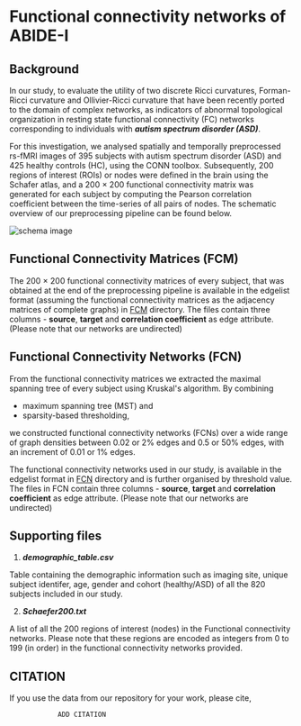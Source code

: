 # Functional connectivity networks of ABIDE-I

## Background

In our study, to evaluate the utility of two discrete Ricci curvatures, Forman-Ricci curvature and Ollivier-Ricci curvature that have been recently ported to the domain of complex networks, as indicators of abnormal topological organization in resting state functional connectivity (FC) networks corresponding to individuals with **_autism spectrum disorder (ASD)_**. 

For this investigation, we analysed spatially and temporally preprocessed rs-fMRI images of 395 subjects with autism spectrum disorder (ASD) and 425 healthy controls (HC), using the CONN toolbox. Subsequently, 200 regions of interest (ROIs) or nodes were defined in the brain using the Schafer atlas, and a 200 × 200 functional connectivity matrix was generated for each subject by computing the Pearson correlation coefficient between the time-series of all pairs of nodes. The schematic overview of our preprocessing pipeline can be found below.



![schema image](https://github.com/asamallab/RicciCurvature-fMRInetworks/blob/main/fMRInetworks/ABIDE-I/README-SchemaImage.png)

## Functional Connectivity Matrices (FCM)

The 200 × 200 functional connectivity matrices of every subject, that was obtained at the end of the preprocessing pipeline is available in the edgelist format (assuming the functional connectivity matrices as the adjacency matrices of complete graphs) in [FCM](https://github.com/asamallab/RicciCurvature-fMRInetworks/tree/main/fMRInetworks/ABIDE-I/FCM) directory.
The files contain three columns - **source**, **target** and **correlation coefficient** as edge attribute. (Please note that our networks are undirected)

## Functional Connectivity Networks (FCN)

From the functional connectivity matrices we extracted the maximal spanning tree of every subject using Kruskal's algorithm. By combining

* maximum spanning tree (MST) and 
* sparsity-based thresholding, 

we constructed functional connectivity networks (FCNs) over a wide range of graph densities between 0.02 or 2% edges and 0.5 or 50% edges, with an increment of 0.01 or 1% edges. 

The functional connectivity networks used in our study, is available in the edgelist format in [FCN](https://github.com/asamallab/RicciCurvature-fMRInetworks/tree/main/fMRInetworks/ABIDE-I/FCN) directory and is further organised by threshold value.
The files in FCN contain three columns - **source**, **target** and **correlation coefficient** as edge attribute. (Please note that our networks are undirected)

## Supporting files

1. **_demographic_table.csv_**

Table containing the demographic information such as imaging site, unique subject identifer, age, gender and cohort (healthy/ASD) of all the 820 subjects included in our study.

2. **_Schaefer200.txt_**

A list of all the 200 regions of interest (nodes) in the Functional connectivity networks. Please note that these regions are encoded as integers from 0 to 199 (in order) in the functional connectivity networks provided.

## CITATION
If you use the data from our repository for your work, please cite,
				
				ADD CITATION

